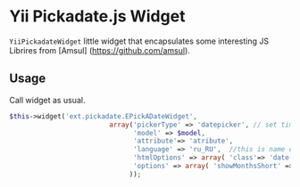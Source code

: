 Yii Pickadate.js Widget
========================

`YiiPickadateWidget` little widget that encapsulates some interesting JS Librires from [Amsul] (https://github.com/amsul).


Usage
-----
Call widget as usual.

```php
$this->widget('ext.pickadate.EPickADateWidget', 
			             array('pickerType' => 'datepicker', // set timepicker to change type.
                               'model' => $model,
                               'attribute'=> 'atribute',			             	
                               'language' => 'ru_RU',  //this is name of local file that's находится in directory /assets/lang
                               'htmlOptions' => array( 'class'=> 'date-input'), //some htmloptions
                               'options' => array( 'showMonthsShort' => 'true'), //options that's should pass to JS 
						      ));

```



